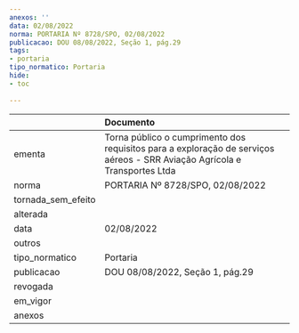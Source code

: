 ```yaml
---
anexos: ''
data: 02/08/2022
norma: PORTARIA Nº 8728/SPO, 02/08/2022
publicacao: DOU 08/08/2022, Seção 1, pág.29
tags:
- portaria
tipo_normatico: Portaria
hide: 
- toc 
 
---
```


|                    | Documento                                                                                                                 |
|:-------------------|:--------------------------------------------------------------------------------------------------------------------------|
| ementa             | Torna público o cumprimento dos requisitos para a exploração de serviços aéreos - SRR Aviação Agrícola e Transportes Ltda |
| norma              | PORTARIA Nº 8728/SPO, 02/08/2022                                                                                          |
| tornada_sem_efeito |                                                                                                                           |
| alterada           |                                                                                                                           |
| data               | 02/08/2022                                                                                                                |
| outros             |                                                                                                                           |
| tipo_normatico     | Portaria                                                                                                                  |
| publicacao         | DOU 08/08/2022, Seção 1, pág.29                                                                                           |
| revogada           |                                                                                                                           |
| em_vigor           |                                                                                                                           |
| anexos             |                                                                                                                           |
